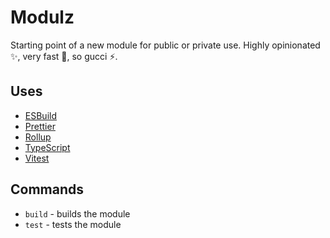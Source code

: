 # Modulz

Starting point of a new module for public or private use.
Highly opinionated :sparkles:, very fast :rocket:, so gucci :zap:.

## Uses

- [ESBuild](https://esbuild.github.io/)
- [Prettier](https://prettier.io/)
- [Rollup](https://rollupjs.org/)
- [TypeScript](https://www.typescriptlang.org/)
- [Vitest](https://vitest.dev/)

## Commands

- `build` - builds the module
- `test` - tests the module
